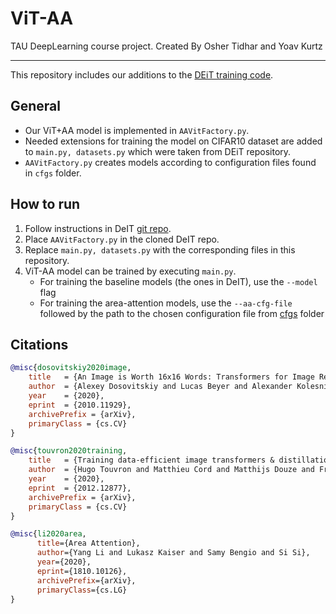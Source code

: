 # ViT-AA
TAU DeepLearning course project. Created By Osher Tidhar and Yoav Kurtz

---
This repository includes our additions to the [DEiT training code](https://github.com/facebookresearch/deit).

## General
- Our ViT+AA model is implemented in `AAVitFactory.py`.
- Needed extensions for training the model on CIFAR10 dataset are added to `main.py, datasets.py` which were taken from DEiT repository.
- `AAVitFactory.py` creates models according to configuration files found in `cfgs` folder.

## How to run

1. Follow instructions in DeIT [git repo](https://github.com/facebookresearch/deit).
2. Place `AAVitFactory.py` in the cloned DeIT repo.
3. Replace `main.py, datasets.py` with the corresponding files in this repository.
4. ViT-AA model can be trained by executing `main.py`.
    * For training the baseline models (the ones in DeIT), use the `--model` flag
    * For training the area-attention models, use the `--aa-cfg-file` followed by the path to the chosen configuration file from [cfgs](https://github.com/YoavKurtz/ViT-AA/tree/main/cfgs) folder

## Citations
```bibtex
@misc{dosovitskiy2020image,
    title   = {An Image is Worth 16x16 Words: Transformers for Image Recognition at Scale},
    author  = {Alexey Dosovitskiy and Lucas Beyer and Alexander Kolesnikov and Dirk Weissenborn and Xiaohua Zhai and Thomas Unterthiner and Mostafa Dehghani and Matthias Minderer and Georg Heigold and Sylvain Gelly and Jakob Uszkoreit and Neil Houlsby},
    year    = {2020},
    eprint  = {2010.11929},
    archivePrefix = {arXiv},
    primaryClass = {cs.CV}
}
```
```bibtex
@misc{touvron2020training,
    title   = {Training data-efficient image transformers & distillation through attention}, 
    author  = {Hugo Touvron and Matthieu Cord and Matthijs Douze and Francisco Massa and Alexandre Sablayrolles and Hervé Jégou},
    year    = {2020},
    eprint  = {2012.12877},
    archivePrefix = {arXiv},
    primaryClass = {cs.CV}
}
```
```bibtex
@misc{li2020area,
      title={Area Attention}, 
      author={Yang Li and Lukasz Kaiser and Samy Bengio and Si Si},
      year={2020},
      eprint={1810.10126},
      archivePrefix={arXiv},
      primaryClass={cs.LG}
}
```
